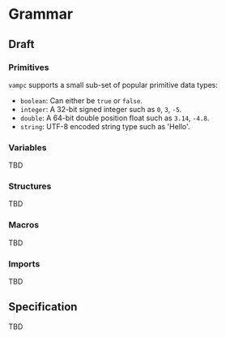 # Grammar

## Draft

### Primitives

`vampc` supports a small sub-set of popular primitive data types:

- `boolean`: Can either be `true` or `false`.
- `integer`: A 32-bit signed integer such as `0`, `3`, `-5`.
- `double`: A 64-bit double position float such as `3.14`, `-4.8`.
- `string`: UTF-8 encoded string type such as 'Hello'.

### Variables

TBD

### Structures

TBD

### Macros

TBD

### Imports

TBD

## Specification

TBD
